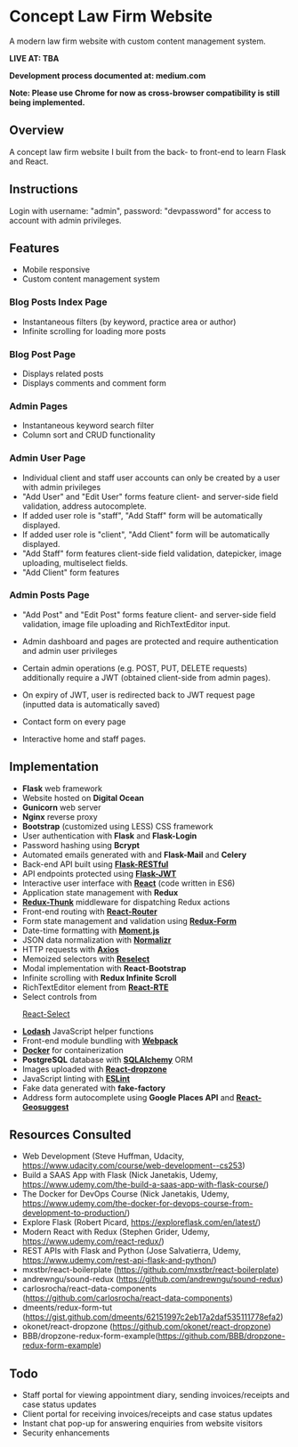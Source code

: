 # Concept Law Firm Website

A modern law firm website with custom content management system.

<strong>LIVE AT: TBA</strong>

<strong>Development process documented at: medium.com</strong>

<strong>Note: Please use Chrome for now as cross-browser compatibility is still being implemented.</strong>

## Overview

A concept law firm website I built from the back- to front-end to learn Flask and React. 

## Instructions

Login with username: "admin", password: "devpassword" for access to account with admin privileges.

## Features
- Mobile responsive
- Custom content management system

### Blog Posts Index Page
- Instantaneous filters (by keyword, practice area or author)
- Infinite scrolling for loading more posts

### Blog Post Page
- Displays related posts
- Displays comments and comment form

### Admin Pages
- Instantaneous keyword search filter
- Column sort and CRUD functionality

### Admin User Page
- Individual client and staff user accounts can only be created by a user with admin privileges
- "Add User" and "Edit User" forms feature client- and server-side field validation, address autocomplete.
- If added user role is "staff", "Add Staff" form will be automatically displayed.
- If added user role is "client", "Add Client" form will be automatically displayed.
- "Add Staff" form features client-side field validation, datepicker, image uploading, multiselect fields.
- "Add Client" form features

### Admin Posts Page
- "Add Post" and "Edit Post" forms feature client- and server-side field validation, image file uploading and RichTextEditor input. 


- Admin dashboard and pages are protected and require authentication and admin user privileges
- Certain admin operations (e.g. POST, PUT, DELETE requests) additionally require a JWT (obtained client-side from admin pages).
- On expiry of JWT, user is redirected back to JWT request page (inputted data is automatically saved)
- Contact form on every page
- Interactive home and staff pages.

## Implementation
- <b>Flask</b> web framework
- Website hosted on <b>Digital Ocean</b>
- <b>Gunicorn</b> web server
- <b>Nginx</b> reverse proxy
- <b>Bootstrap</b> (customized using LESS) CSS framework
- User authentication with <b>Flask</b> and <b>Flask-Login</b>
- Password hashing using <b>Bcrypt</b>
- Automated emails generated with and <b>Flask-Mail</b> and <b>Celery</b>
- Back-end API built using [<b>Flask-RESTful</b>](http://flask-restful-cn.readthedocs.io/en/0.3.4/)
- API endpoints protected using [<b>Flask-JWT</b>](https://pythonhosted.org/Flask-JWT/)
- Interactive user interface with [<b>React</b>](https://facebook.github.io/react/) (code written in ES6)
- Application state management with <b>Redux</b>
- [<b>Redux-Thunk</b>](https://github.com/gaearon/redux-thunk) middleware for dispatching Redux actions
- Front-end routing with [<b>React-Router</b>](https://github.com/ReactTraining/react-router)
- Form state management and validation using [<b>Redux-Form</b>](http://redux-form.com/)
- Date-time formatting with [<b>Moment.js</b>](https://momentjs.com/) 
- JSON data normalization with [<b>Normalizr</b>](https://github.com/paularmstrong/normalizr)
- HTTP requests with [<b>Axios</b>](https://github.com/mzabriskie/axios)
- Memoized selectors with [<b>Reselect</b>](https://github.com/reactjs/reselect)
- Modal implementation with <b>React-Bootstrap</b>
- Infinite scrolling with <b>Redux Infinite Scroll</b>
- RichTextEditor element from [<b>React-RTE</b>](https://github.com/sstur/react-rte)
- Select controls from [<p>React-Select</p>](https://github.com/JedWatson/react-select)
- [<b>Lodash</b>](https://lodash.com/) JavaScript helper functions
- Front-end module bundling with [<b>Webpack</b>](https://webpack.github.io/)
- [<b>Docker</b>](https://www.docker.com/) for containerization
- <b>PostgreSQL</b> database with [<b>SQLAlchemy</b>](http://www.sqlalchemy.org/) ORM
- Images uploaded with [<b>React-dropzone</b>](https://github.com/okonet/react-dropzone)
- JavaScript linting with [<b>ESLint</b>](http://eslint.org/)
- Fake data generated with <b>fake-factory</b>
- Address form autocomplete using <b>Google Places API</b> and [<b>React-Geosuggest</b>](https://github.com/ubilabs/react-geosuggest)

## Resources Consulted
- Web Development (Steve Huffman, Udacity, https://www.udacity.com/course/web-development--cs253)
- Build a SAAS App with Flask (Nick Janetakis, Udemy, https://www.udemy.com/the-build-a-saas-app-with-flask-course/)
- The Docker for DevOps Course (Nick Janetakis, Udemy, https://www.udemy.com/the-docker-for-devops-course-from-development-to-production/)
- Explore Flask (Robert Picard, https://exploreflask.com/en/latest/)
- Modern React with Redux (Stephen Grider, Udemy, https://www.udemy.com/react-redux/)
- REST APIs with Flask and Python (Jose Salvatierra, Udemy, https://www.udemy.com/rest-api-flask-and-python/)
- mxstbr/react-boilerplate (https://github.com/mxstbr/react-boilerplate)
- andrewngu/sound-redux (https://github.com/andrewngu/sound-redux)
- carlosrocha/react-data-components (https://github.com/carlosrocha/react-data-components)
- dmeents/redux-form-tut (https://gist.github.com/dmeents/62151997c2eb17a2daf535111778efa2)
- okonet/react-dropzone (https://github.com/okonet/react-dropzone)
- BBB/dropzone-redux-form-example(https://github.com/BBB/dropzone-redux-form-example)

## Todo
- Staff portal for viewing appointment diary, sending invoices/receipts and case status updates
- Client portal for receiving invoices/receipts and case status updates
- Instant chat pop-up for answering enquiries from website visitors
- Security enhancements